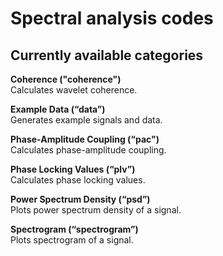 # Spectral analysis codes

## Currently available categories
**Coherence ("coherence")**\
Calculates wavelet coherence.

**Example Data (“data”)**\
Generates example signals and data.

**Phase-Amplitude Coupling (“pac")**\
Calculates phase-amplitude coupling.

**Phase Locking Values (“plv”)**\
Calculates phase locking values.

**Power Spectrum Density (“psd”)**\
Plots power spectrum density of a signal.

**Spectrogram (“spectrogram”)**\
Plots spectrogram of a signal.
